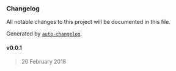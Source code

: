 ### Changelog
All notable changes to this project will be documented in this file.

Generated by [`auto-changelog`](https://github.com/CookPete/auto-changelog).

#### v0.0.1
> 20 February 2018

